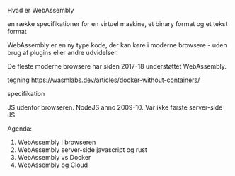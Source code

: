Hvad er WebAssembly

en række specifikationer for en virtuel maskine, et binary format og et tekst format


WebAssembly er en ny type kode, der kan køre i moderne browsere - uden brug af plugins eller andre udvidelser.

De fleste moderne browsere har siden 2017-18 understøttet WebAssembly.

tegning
https://wasmlabs.dev/articles/docker-without-containers/


specifikation

JS udenfor browseren. NodeJS anno 2009-10. Var ikke første server-side JS 

Agenda:
1) WebAssembly i browseren
2) WebAssembly server-side javascript og rust
3) WebAssembly vs Docker
4) WebAssembly og Cloud

